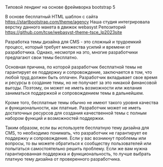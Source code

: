Типовой лендинг на основе фреймворка bootstrap 5

В основе бесплатный HTML шаблон с сайта https://startbootstrap.com/theme/agency
Наша студия интегрировала верстку данного макета в движок webasyst
Репозиторий https://github.com/tcse/webasyst-theme-tsce_lp2023site

Разработка темы дизайна для CMS - это сложный и трудоемкий процесс, который требует множества усилий и времени от разработчика. Однако, несмотря на это, многие разработчики предлагают свои темы бесплатно.

Основная причина, по которой разработчик бесплатной темы не гарантирует ее поддержку и сопровождение, заключается в том, что любой труд должен быть оплачен. Разработчик вкладывает свое время и ресурсы в создание темы, но не получает за это никакой финансовой выгоды. Поэтому, он может не иметь возможности или желания заниматься поддержкой и сопровождением темы в дальнейшем.

Кроме того, бесплатные темы обычно не имеют такого уровня качества и функциональности, как платные. Разработчик может не иметь достаточных ресурсов для создания качественной темы с полным набором функций и возможностей поддержки.

Таким образом, если вы используете бесплатную тему дизайна для CMS, то необходимо понимать, что разработчик не гарантирует ее поддержку и сопровождение. Если у вас возникнут проблемы или вопросы, то вы можете обратиться к сообществу пользователей или попытаться самостоятельно решить проблему. Если же вам нужна гарантированная поддержка и функциональность, то лучше выбрать платную тему дизайна от проверенного разработчика.
